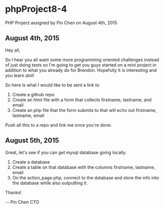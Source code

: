 # phpProject8-4
PHP Project assigned by Pin Chen on August 4th, 2015

August 4th, 2015
--
Hey all,

So I hear you all want some more programming oriented challenges instead of just doing tests so I'm going to get you guys started on a mini project in addition to what you already do for Brendon. Hopefully it is interesting and you learn alot!

So here is what I would like to be sent a link to

1) Create a github repo <br>
2) Create an html file with a form that collects firstname, lastname, and email <br>
3) Create an php file that the form submits to that will echo out firstname, lastname, email <br>

Push all this to a repo and link me once you're done.

August 5th, 2015
--
Great, let's see if you can get mysql database going locally. 

1) Create a database
2) Create a table on that database with the columns firstname, lastname, email
3) On the action_page.php, connect to the database and store the info into the database while also outputting it.

Thanks!

-- 
Pin Chen
CTO
